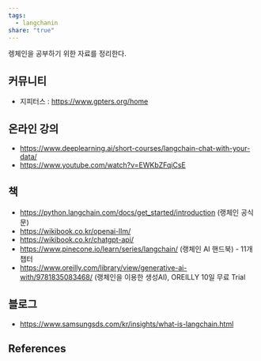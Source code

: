 ```yaml
---
tags:
  - langchanin
share: "true"
---
```



렝체인을 공부하기 위한 자료를 정리한다.

## 커뮤니티
- 지피터스 : https://www.gpters.org/home

## 온라인 강의
- https://www.deeplearning.ai/short-courses/langchain-chat-with-your-data/
- https://www.youtube.com/watch?v=EWKbZFqiCsE

## 책
- https://python.langchain.com/docs/get_started/introduction (랭체인 공식문)
- https://wikibook.co.kr/openai-llm/
- https://wikibook.co.kr/chatgpt-api/
- https://www.pinecone.io/learn/series/langchain/ (랭체인 AI 핸드북) - 11개 챕터
- https://www.oreilly.com/library/view/generative-ai-with/9781835083468/ (랭체인을 이용한 생성AI), OREILLY 10일 무료 Trial

## 블로그
- https://www.samsungsds.com/kr/insights/what-is-langchain.html

## References
